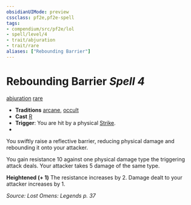 ```yaml
---
obsidianUIMode: preview
cssclass: pf2e,pf2e-spell
tags:
- compendium/src/pf2e/lol
- spell/level/4
- trait/abjuration
- trait/rare
aliases: ["Rebounding Barrier"]
---
```

# Rebounding Barrier *Spell 4*   
[abjuration](rules/traits/abjuration.md "Abjuration School Trait")  [rare](rules/traits/rare.md "Rare Rarity Trait")  

- **Traditions** [arcane](rules/traits/arcane.md "Arcane Tradition Trait"), [occult](rules/traits/occult.md "Occult Tradition Trait")
- **Cast** [R](rules/core-rulebook/chapter-9-playing-the-game.md#Actions "Reaction") 
- **Trigger**: You are hit by a physical [Strike](rules/actions/strike.md).
- 

You swiftly raise a reflective barrier, reducing physical damage and rebounding it onto your attacker.

You gain resistance 10 against one physical damage type the triggering attack deals. Your attacker takes 5 damage of the same type.

**Heightened (+ 1)** The resistance increases by 2. Damage dealt to your attacker increases by 1.

*Source: Lost Omens: Legends p. 37*